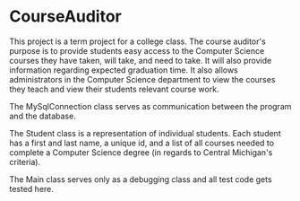 # CourseAuditor

This project is a term project for a college class. The course auditor's purpose is to provide students easy access to the Computer Science courses they have taken, will take, and need to take. It will also provide information regarding expected graduation time. It also allows administrators in the Computer Science department to view the courses they teach and view their students relevant course work.

The MySqlConnection class serves as communication between the program and the database.

The Student class is a representation of individual students. Each student has a first and last name, a unique id, and a list of all courses needed to complete a Computer Science degree (in regards to Central Michigan's criteria).

The Main class serves only as a debugging class and all test code gets tested here.

